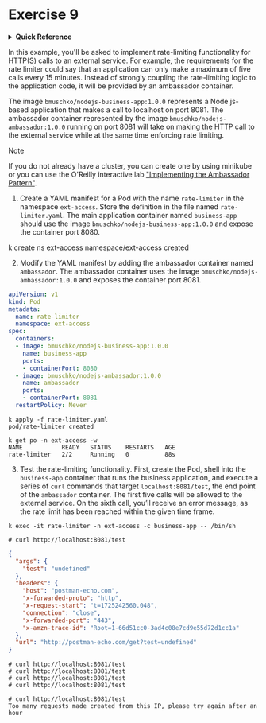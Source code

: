 # Exercise 9

<details>
<summary><b>Quick Reference</b></summary>
<p>

* Namespace: `ext-access`<br>
* Documentation: [Pods](https://kubernetes.io/docs/concepts/workloads/pods/)

</p>
</details>

In this example, you'll be asked to implement rate-limiting functionality for HTTP(S) calls to an external service. For example, the requirements for the rate limiter could say that an application can only make a maximum of five calls every 15 minutes. Instead of strongly coupling the rate-limiting logic to the application code, it will be provided by an ambassador container.

The image `bmuschko/nodejs-business-app:1.0.0` represents a Node.js-based application that makes a call to localhost on port 8081. The ambassador container represented by the image `bmuschko/nodejs-ambassador:1.0.0` running on port 8081 will take on making the HTTP call to the external service while at the same time enforcing rate limiting.

> [!NOTE]
> If you do not already have a cluster, you can create one by using minikube or you can use the O'Reilly interactive lab ["Implementing the Ambassador Pattern"](https://learning.oreilly.com/scenarios/implementing-the-ambassador/9781098163945/).

1. Create a YAML manifest for a Pod with the name `rate-limiter` in the namespace `ext-access`. Store the definition in the file named `rate-limiter.yaml`. The main application container named `business-app` should use the image `bmuschko/nodejs-business-app:1.0.0` and expose the container port 8080.

k create ns ext-access
namespace/ext-access created

2. Modify the YAML manifest by adding the ambassador container named `ambassador`. The ambassador container uses the image `bmuschko/nodejs-ambassador:1.0.0` and exposes the container port 8081.

```yaml
apiVersion: v1
kind: Pod
metadata:
  name: rate-limiter
  namespace: ext-access
spec:
  containers:
  - image: bmuschko/nodejs-business-app:1.0.0
    name: business-app
    ports:
    - containerPort: 8080
  - image: bmuschko/nodejs-ambassador:1.0.0
    name: ambassador
    ports:
    - containerPort: 8081
  restartPolicy: Never
```

```shell
k apply -f rate-limiter.yaml 
pod/rate-limiter created

k get po -n ext-access -w          
NAME           READY   STATUS    RESTARTS   AGE
rate-limiter   2/2     Running   0          88s
```

3. Test the rate-limiting functionality. First, create the Pod, shell into the `business-app` container that runs the business application, and execute a series of `curl` commands that target `localhost:8081/test`, the end point of the `ambassador` container. The first five calls will be allowed to the external service. On the sixth call, you’ll receive an error message, as the rate limit has been reached within the given time frame.

```shell
k exec -it rate-limiter -n ext-access -c business-app -- /bin/sh

# curl http://localhost:8081/test
```
```json
{
  "args": {
    "test": "undefined"
  },
  "headers": {
    "host": "postman-echo.com",
    "x-forwarded-proto": "http",
    "x-request-start": "t=1725242560.048",
    "connection": "close",
    "x-forwarded-port": "443",
    "x-amzn-trace-id": "Root=1-66d51cc0-3ad4c08e7cd9e55d72d1cc1a"
  },
  "url": "http://postman-echo.com/get?test=undefined"
}
```

```shell
# curl http://localhost:8081/test
# curl http://localhost:8081/test
# curl http://localhost:8081/test
# curl http://localhost:8081/test

# curl http://localhost:8081/test
Too many requests made created from this IP, please try again after an hour
```
